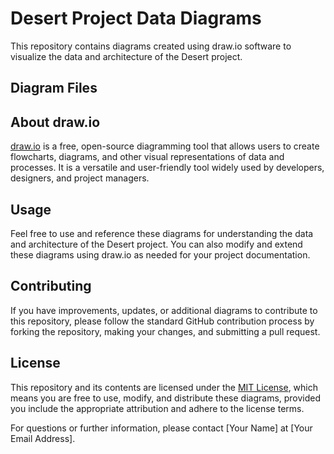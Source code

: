 # Desert Project Data Diagrams

This repository contains diagrams created using draw.io software to visualize the data and architecture of the Desert project.

## Diagram Files



## About draw.io

[draw.io](https://www.draw.io/) is a free, open-source diagramming tool that allows users to create flowcharts, diagrams, and other visual representations of data and processes. It is a versatile and user-friendly tool widely used by developers, designers, and project managers.

## Usage

Feel free to use and reference these diagrams for understanding the data and architecture of the Desert project. You can also modify and extend these diagrams using draw.io as needed for your project documentation.

## Contributing

If you have improvements, updates, or additional diagrams to contribute to this repository, please follow the standard GitHub contribution process by forking the repository, making your changes, and submitting a pull request.

## License

This repository and its contents are licensed under the [MIT License](LICENSE), which means you are free to use, modify, and distribute these diagrams, provided you include the appropriate attribution and adhere to the license terms.

For questions or further information, please contact [Your Name] at [Your Email Address].
